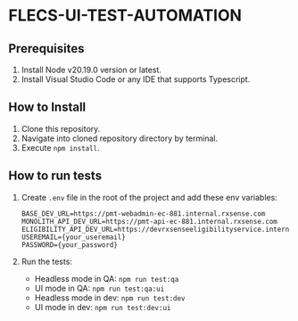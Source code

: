 # FLECS-UI-TEST-AUTOMATION

## Prerequisites

1. Install Node v20.19.0 version or latest.
2. Install Visual Studio Code or any IDE that supports Typescript.

## How to Install

1. Clone this repository.
2. Navigate into cloned repository directory by terminal.
3. Execute `npm install`.

## How to run tests

1. Create `.env` file in the root of the project and add these env variables:
   ```env
   BASE_DEV_URL=https://pmt-webadmin-ec-881.internal.rxsense.com
   MONOLITH_API_DEV_URL=https://pmt-api-ec-881.internal.rxsense.com
   ELIGIBILITY_API_DEV_URL=https://devrxsenseeligibilityservice.internal.rxsense.com
   USEREMAIL={your_useremail}
   PASSWORD={your_password}
   ```

2. Run the tests:

   - Headless mode in QA: `npm run test:qa`
   - UI mode in QA: `npm run test:qa:ui`
   - Headless mode in dev: `npm run test:dev`
   - UI mode in dev: `npm run test:dev:ui`
